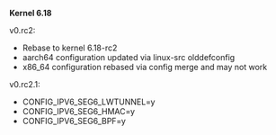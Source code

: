 **Kernel 6.18**

v0.rc2:
- Rebase to kernel 6.18-rc2
- aarch64 configuration updated via linux-src olddefconfig
- x86_64 configuration rebased via config merge and may not work

v0.rc2.1:
- CONFIG_IPV6_SEG6_LWTUNNEL=y
- CONFIG_IPV6_SEG6_HMAC=y
- CONFIG_IPV6_SEG6_BPF=y
